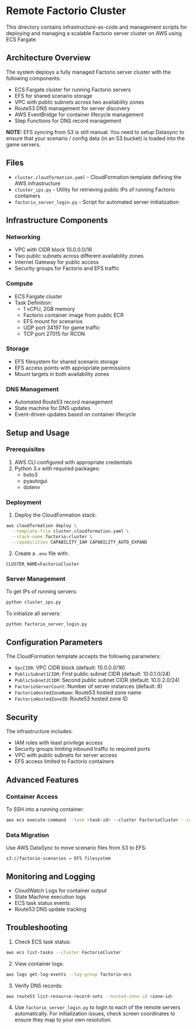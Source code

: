 # Remote Factorio Cluster

This directory contains infrastructure-as-code and management scripts for deploying and managing a scalable Factorio server cluster on AWS using ECS Fargate.

## Architecture Overview

The system deploys a fully managed Factorio server cluster with the following components:

- ECS Fargate cluster for running Factorio servers
- EFS for shared scenario storage
- VPC with public subnets across two availability zones
- Route53 DNS management for server discovery
- AWS EventBridge for container lifecycle management
- Step Functions for DNS record management

**NOTE:** EFS syncing from S3 is still manual. You need to setup Datasync to ensure that your scenario / config data (in an S3 bucket) is loaded into the game servers.

## Files

- `cluster.cloudformation.yaml` - CloudFormation template defining the AWS infrastructure
- `cluster_ips.py` - Utility for retrieving public IPs of running Factorio containers
- `factorio_server_login.py` - Script for automated server initialization

## Infrastructure Components

### Networking

- VPC with CIDR block 10.0.0.0/16
- Two public subnets across different availability zones
- Internet Gateway for public access
- Security groups for Factorio and EFS traffic

### Compute

- ECS Fargate cluster
- Task Definition:
  - 1 vCPU, 2GB memory
  - Factorio container image from public ECR
  - EFS mount for scenarios
  - UDP port 34197 for game traffic
  - TCP port 27015 for RCON

### Storage

- EFS filesystem for shared scenario storage
- EFS access points with appropriate permissions
- Mount targets in both availability zones

### DNS Management

- Automated Route53 record management
- State machine for DNS updates
- Event-driven updates based on container lifecycle

## Setup and Usage

### Prerequisites

1. AWS CLI configured with appropriate credentials
2. Python 3.x with required packages:
   - boto3
   - pyautogui
   - dotenv

### Deployment

1. Deploy the CloudFormation stack:

```bash
aws cloudformation deploy \
  --template-file cluster.cloudformation.yaml \
  --stack-name factorio-cluster \
  --capabilities CAPABILITY_IAM CAPABILITY_AUTO_EXPAND
```

2. Create a `.env` file with:

```
CLUSTER_NAME=FactorioCluster
```

### Server Management

To get IPs of running servers:

```bash
python cluster_ips.py
```

To initialize all servers:

```bash
python factorio_server_login.py
```

## Configuration Parameters

The CloudFormation template accepts the following parameters:

- `VpcCIDR`: VPC CIDR block (default: 10.0.0.0/16)
- `PublicSubnet1CIDR`: First public subnet CIDR (default: 10.0.1.0/24)
- `PublicSubnet2CIDR`: Second public subnet CIDR (default: 10.0.2.0/24)
- `FactorioServerCount`: Number of server instances (default: 8)
- `FactorioHostedZoneName`: Route53 hosted zone name
- `FactorioHostedZoneID`: Route53 hosted zone ID

## Security

The infrastructure includes:

- IAM roles with least privilege access
- Security groups limiting inbound traffic to required ports
- VPC with public subnets for server access
- EFS access limited to Factorio containers

## Advanced Features

### Container Access

To SSH into a running container:

```bash
aws ecs execute-command --task <task-id> --cluster FactorioCluster --interactive --command /bin/bash
```

### Data Migration

Use AWS DataSync to move scenario files from S3 to EFS:

```
s3://factorio-scenarios → EFS filesystem
```

## Monitoring and Logging

- CloudWatch Logs for container output
- State Machine execution logs
- ECS task status events
- Route53 DNS update tracking

## Troubleshooting

1. Check ECS task status:

```bash
aws ecs list-tasks --cluster FactorioCluster
```

2. View container logs:

```bash
aws logs get-log-events --log-group factorio-ecs
```

3. Verify DNS records:

```bash
aws route53 list-resource-record-sets --hosted-zone-id <zone-id>
```

4. Use `factorio_server_login.py` to login to each of the remote servers automatically. For initialization issues, check screen coordinates to ensure they map to your own resolution.
